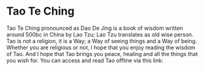 # Tao Te Ching

Tao Te Ching pronounced as Dao De Jing is a book of wisdom written around 500bc in China by Lao Tzu; Lao Tzu translates as old wise person. 
Tao is not a religion, it is a Way; a Way of seeing things and a Way of being. 
Whether you are religious or not, I hope that you enjoy reading the wisdom of Tao. 
And I hope that Tao brings you peace, healing and all the things that you wish for.
You can access and read Tao offline via this link: 
